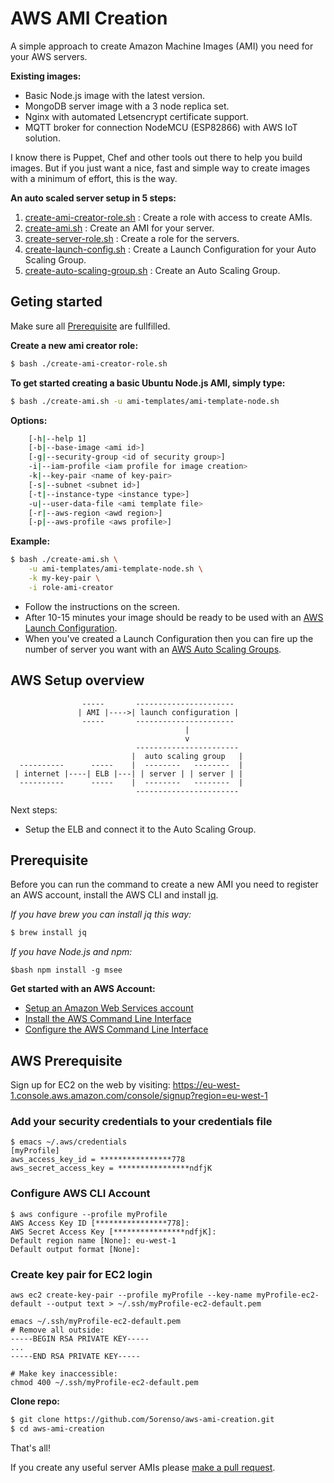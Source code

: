 # AWS AMI Creation

A simple approach to create Amazon Machine Images (AMI) you need for your AWS servers.

__Existing images:__
* Basic Node.js image with the latest version.
* MongoDB server image with a 3 node replica set.
* Nginx with automated Letsencrypt certificate support.
* MQTT broker for connection NodeMCU (ESP82866) with AWS IoT solution.


I know there is Puppet, Chef and other tools out there to help you build images.
But if you just want a nice, fast and simple way to create images with a minimum of effort,
this is the way.

__An auto scaled server setup in 5 steps:__

1. [create-ami-creator-role.sh](#user-content-get-started) : Create a role with access to create AMIs.
2. [create-ami.sh](#user-content-get-started) : Create an AMI for your server.
3. [create-server-role.sh](docs/launch-configuration.md#user-content-server-role) : Create a role for the servers.
4. [create-launch-config.sh](docs/launch-configuration.md) : Create a Launch Configuration for your Auto Scaling Group.
5. [create-auto-scaling-group.sh](docs/auto-scaling-group.md) : Create an Auto Scaling Group.


## Geting started

Make sure all [Prerequisite](#user-content-prerequisite) are fullfilled.

__Create a new ami creator role:__
```bash
$ bash ./create-ami-creator-role.sh
```

__To get started creating a basic Ubuntu Node.js AMI, simply type:__
```bash
$ bash ./create-ami.sh -u ami-templates/ami-template-node.sh
```

__Options:__
```bash
    [-h|--help 1]
    [-b|--base-image <ami id>]
    [-g|--security-group <id of security group>]
    -i|--iam-profile <iam profile for image creation>
    -k|--key-pair <name of key-pair>
    [-s|--subnet <subnet id>]
    [-t|--instance-type <instance type>]
    -u|--user-data-file <ami template file>
    [-r|--aws-region <awd region>]
    [-p|--aws-profile <aws profile>]
```


__Example:__
```bash
$ bash ./create-ami.sh \
    -u ami-templates/ami-template-node.sh \
    -k my-key-pair \
    -i role-ami-creator
```


* Follow the instructions on the screen.
* After 10-15 minutes your image should be ready to be used with an [AWS Launch Configuration](docs/launch-configuration.md).
* When you've created a Launch Configuration then you can fire up the number of server you want with an [AWS Auto Scaling Groups](docs/auto-scaling-group.md).

## AWS Setup overview

```
                -----       ----------------------
               | AMI |---->| launch configuration |
                -----       ----------------------
                                       |
                                       v
                            -----------------------
                           |  auto scaling group   |
  ----------      -----    |  --------   --------  |
 | internet |----| ELB |---| | server | | server | |
  ----------      -----    |  --------   --------  |
                            -----------------------
```
Next steps:

* Setup the ELB and connect it to the Auto Scaling Group.


## Prerequisite

Before you can run the command to create a new AMI you need to register an AWS account,
install the AWS CLI and install [jq](https://stedolan.github.io/jq/download/).

_If you have brew you can install jq this way:_
```bash
$ brew install jq
```

_If you have Node.js and npm:_
```
$bash npm install -g msee
```

__Get started with an AWS Account:__
* [Setup an Amazon Web Services account](https://aws.amazon.com/)
* [Install the AWS Command Line Interface](http://docs.aws.amazon.com/cli/latest/userguide/installing.html)
* [Configure the AWS Command Line Interface](http://docs.aws.amazon.com/cli/latest/userguide/cli-chap-getting-started.html)


## AWS Prerequisite

Sign up for EC2 on the web by visiting: https://eu-west-1.console.aws.amazon.com/console/signup?region=eu-west-1


### Add your security credentials to your credentials file
```
$ emacs ~/.aws/credentials
[myProfile]
aws_access_key_id = ****************778
aws_secret_access_key = ****************ndfjK
```


### Configure AWS CLI Account
```
$ aws configure --profile myProfile
AWS Access Key ID [****************778]:
AWS Secret Access Key [****************ndfjK]:
Default region name [None]: eu-west-1
Default output format [None]:
```


### Create key pair for EC2 login
```
aws ec2 create-key-pair --profile myProfile --key-name myProfile-ec2-default --output text > ~/.ssh/myProfile-ec2-default.pem

emacs ~/.ssh/myProfile-ec2-default.pem
# Remove all outside:
-----BEGIN RSA PRIVATE KEY-----
...
-----END RSA PRIVATE KEY-----

# Make key inaccessible:
chmod 400 ~/.ssh/myProfile-ec2-default.pem
```


__Clone repo:__
```bash
$ git clone https://github.com/5orenso/aws-ami-creation.git
$ cd aws-ami-creation
```

That's all!

If you create any useful server AMIs please [make a pull request](https://help.github.com/articles/creating-a-pull-request/).
